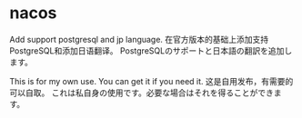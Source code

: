 # nacos
Add support postgresql and jp language.
在官方版本的基础上添加支持PostgreSQL和添加日语翻译。
PostgreSQLのサポートと日本語の翻訳を追加します。

This is for my own use. You can get it if you need it.
这是自用发布，有需要的可以自取。
これは私自身の使用です。必要な場合はそれを得ることができます。

